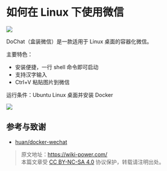 # 如何在 Linux 下使用微信

![](https://f004.backblazeb2.com/file/wiki-media/img/20200311141406.png)

DoChat（盒装微信）是一款适用于 Linux 桌面的容器化微信。

主要特色：

- 安装便捷，一行 shell 命令即可启动
- 支持汉字输入
- Ctrl+V 粘贴图片到微信

运行条件：Ubuntu Linux 桌面并安装 Docker

![](https://f004.backblazeb2.com/file/wiki-media/img/20200311141459.png)

## 参考与致谢

- [huan/docker-wechat](https://github.com/huan/docker-wechat)

> 原文地址：<https://wiki-power.com/>  
> 本篇文章受 [CC BY-NC-SA 4.0](https://creativecommons.org/licenses/by/4.0/deed.zh) 协议保护，转载请注明出处。
